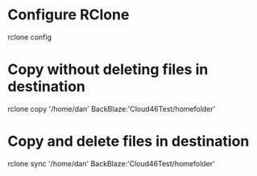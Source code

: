 # Configure RClone
rclone config

# Copy without deleting files in destination
rclone copy '/home/dan' BackBlaze:'Cloud46Test/homefolder'

# Copy and delete files in destination
rclone sync '/home/dan' BackBlaze:'Cloud46Test/homefolder'